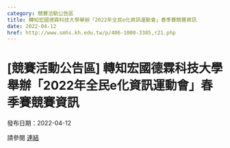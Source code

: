 ```yaml
---
category: 競賽活動公告區
title: 轉知宏國德霖科技大學舉辦「2022年全民e化資訊運動會」春季賽競賽資訊
date: 2022-04-12
href: http://www.smhs.kh.edu.tw/p/406-1000-3385,r21.php
---
```


# [競賽活動公告區] 轉知宏國德霖科技大學舉辦「2022年全民e化資訊運動會」春季賽競賽資訊

發布日期：2022-04-12

請參閱 [連結](http://www.smhs.kh.edu.tw/p/406-1000-3385,r21.php)

